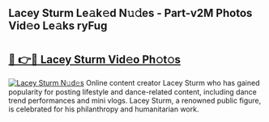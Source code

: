 ## Lacey Sturm Le𝚊k𝚎d N𝚞𝚍es - Part-v2M Photos Vid𝚎o Le𝚊ks ryFug

# <h2><a href="http://fbd3qbv.evod.top/?m=Lacey+Sturm">🔗 👉🔴 Lacey Sturm Vid𝚎o Ph𝚘t𝚘s</a></h2>

[![Lacey Sturm N𝚞d𝚎s](https://i.imgur.com/8V9OHl7.gif)](http://fbd3qbv.evod.top/?m=Lacey+Sturm)
Online content creator Lacey Sturm who has gained popularity for posting lifestyle and dance-related content, including dance trend performances and mini vlogs. Lacey Sturm, a renowned public figure, is celebrated for his philanthropy and humanitarian work. 

